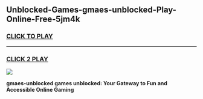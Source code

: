
## Unblocked-Games-gmaes-unblocked-Play-Online-Free-5jm4k
<h3>
<a href="https://premium76.site?title=gmaes-unblocked&ref=26A">CLICK TO PLAY</a></h3>
<hr>

<h3>
<a href="https://premium76.site?title=gmaes-unblocked&ref=26A">CLICK 2 PLAY</a>
  
</h3>

<a href="https://premium76.site?title=gmaes-unblocked&ref=26A"><img src="https://clearcache.store/games.png"></a>


**gmaes-unblocked games unblocked: Your Gateway to Fun and Accessible Online Gaming**
